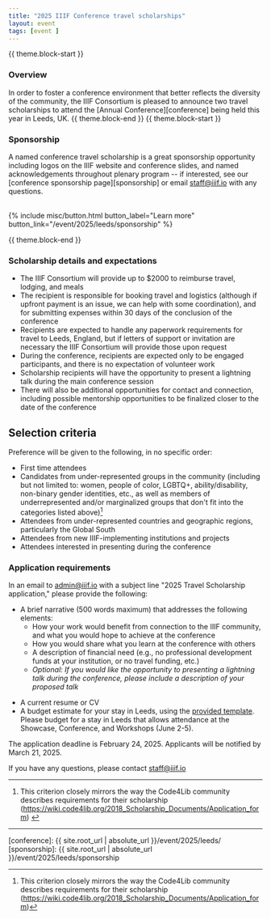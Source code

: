 ```yaml
---
title: "2025 IIIF Conference travel scholarships"
layout: event
tags: [event ]
---
```

{{ theme.block-start }}

### Overview

In order to foster a conference environment that better reflects the diversity of the community, the IIIF Consortium is pleased to announce two travel scholarships to attend the [Annual Conference][conference] being held this year in Leeds, UK.
{{ theme.block-end }}
{{ theme.block-start }}

### Sponsorship

A named conference travel scholarship is a great sponsorship opportunity including logos on the IIIF website and conference slides, and named acknowledgements throughout plenary program
 -- if interested, see our [conference sponsorship page][sponsorship] or email <staff@iiif.io> with any questions.
<br>
<br>
  
<div class="columns is-centered">{% include misc/button.html button_label="Learn more" button_link="/event/2025/leeds/sponsorship" %}</div>

{{ theme.block-end }}

### Scholarship details and expectations

- The IIIF Consortium will provide up to $2000 to reimburse travel, lodging, and meals
- The recipient is responsible for booking travel and logistics (although if upfront payment is an issue, we can help with some coordination), and for submitting expenses within 30 days of the conclusion of the conference
- Recipients are expected to handle any paperwork requirements for travel to Leeds, England, but if letters of support or invitation are necessary the IIIF Consortium will provide those upon request
- During the conference, recipients are expected only to be engaged participants, and there is no expectation of volunteer work
- Scholarship recipients will have the opportunity to present a lightning talk during the main conference session 
- There will also be additional opportunities for contact and connection, including possible mentorship opportunities to be finalized closer to the date of the conference   

## Selection criteria

Preference will be given to the following, in no specific order:

- First time attendees
- Candidates from under-represented groups in the community (including but not limited to: women, people of color, LGBTQ+, ability/disability, non-binary gender identities, etc., as well as members of underrepresented and/or marginalized groups that don't fit into the categories listed above)[^code4lib_note]
- Attendees from under-represented countries and geographic regions, particularly the Global South
- Attendees from new IIIF-implementing institutions and projects
- Attendees interested in presenting during the conference


### Application requirements

In an email to [admin@iiif.io](mailto:admin@iiif.io?subject=2025%20Travel%20Scholarship%20Application) with a subject line "2025 Travel Scholarship application," please provide the following: 

- A brief narrative (500 words maximum) that addresses the following elements:
    * How your work would benefit from connection to the IIIF community, and what you would hope to achieve at the conference
    * How you would share what you learn at the conference with others
    * A description of financial need (e.g., no professional development funds at your institution, or no travel funding, etc.)
     * *Optional: If you would like the opportunity to presenting a lightning talk during the conference, please include a description of your proposed talk*
* A current resume or CV
* A budget estimate for your stay in Leeds, using the [provided template](https://docs.google.com/spreadsheets/d/1MI7qnpbBqPHyg6Xww7XhRDX1iqyRoFJa1RoJbnTtukM/edit?usp=sharing). Please budget for a stay in Leeds that allows attendance at the Showcase, Conference, and Workshops (June 2-5).

The application deadline is February 24, 2025. Applicants will be notified by March 21, 2025.

If you have any questions, please contact staff@iiif.io


---



1. This criterion closely mirrors the way the Code4Lib community describes requirements for their scholarship (https://wiki.code4lib.org/2018_Scholarship_Documents/Application_form) [↩](https://iiif.io/event/2024/los-angeles/annual_conference_travel_scholarship/#fnref:code4lib_note)


---

[^code4lib_note]: This criterion closely mirrors the way the Code4Lib community describes requirements for their scholarship (https://wiki.code4lib.org/2018_Scholarship_Documents/Application_form)

[conference]: {{ site.root_url | absolute_url }}/event/2025/leeds/
[sponsorship]: {{ site.root_url | absolute_url }}/event/2025/leeds/sponsorship
